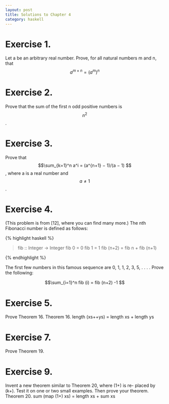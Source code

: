 ```yaml
---
layout: post
title: Solutions to Chapter 4
category: haskell
---
```


Exercise 1.
===========
Let a be an arbitrary real number. Prove, for all natural numbers
m and n, that $$a^{m \times n} = (a^m)^n $$

Exercise 2.
===========
Prove that the sum of the first n odd positive numbers is $$n^2 $$.



Exercise 3.
===========
Prove that $$\sum_{k=1}^n a^i =  (a^{n+1} − 1)/(a − 1) $$
, where a is a real number and $$ a \neq 1 $$.


Exercise 4.
==========
(This problem is from [12], where you can find many more.)
The nth Fibonacci number is defined as follows:


{% highlight haskell %}

> fib :: Integer -> Integer
> fib 0 = 0
> fib 1 = 1
> fib (n+2) = fib n + fib (n+1)

{% endhighlight %}


The first few numbers in this famous sequence are 0, 1, 1, 2, 3, 5, . . . .
Prove the following:

$$\sum_{i=1}^n fib (i) =  fib (n+2) -1  $$



Exercise 5.
==========
Prove Theorem 16.
Theorem 16. length (xs++ys) = length xs + length ys


Exercise 7.
==========
Prove Theorem 19.

Exercise 9.
===========
Invent a new theorem similar to Theorem 20, where (1+) is re-
placed by (k+). Test it on one or two small examples. Then prove your
theorem.
Theorem 20. sum (map (1+) xs) = length xs + sum xs
